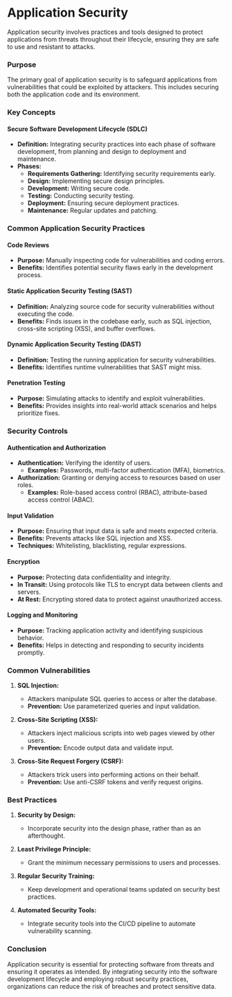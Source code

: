 # Application Security

Application security involves practices and tools designed to protect applications from threats throughout their lifecycle, ensuring they are safe to use and resistant to attacks.

### Purpose

The primary goal of application security is to safeguard applications from vulnerabilities that could be exploited by attackers. This includes securing both the application code and its environment.

### Key Concepts

#### Secure Software Development Lifecycle (SDLC)

- **Definition:** Integrating security practices into each phase of software development, from planning and design to deployment and maintenance.
- **Phases:**
    - **Requirements Gathering:** Identifying security requirements early.
    - **Design:** Implementing secure design principles.
    - **Development:** Writing secure code.
    - **Testing:** Conducting security testing.
    - **Deployment:** Ensuring secure deployment practices.
    - **Maintenance:** Regular updates and patching.

### Common Application Security Practices

#### Code Reviews

- **Purpose:** Manually inspecting code for vulnerabilities and coding errors.
- **Benefits:** Identifies potential security flaws early in the development process.

#### Static Application Security Testing (SAST)

- **Definition:** Analyzing source code for security vulnerabilities without executing the code.
- **Benefits:** Finds issues in the codebase early, such as SQL injection, cross-site scripting (XSS), and buffer overflows.

#### Dynamic Application Security Testing (DAST)

- **Definition:** Testing the running application for security vulnerabilities.
- **Benefits:** Identifies runtime vulnerabilities that SAST might miss.

#### Penetration Testing

- **Purpose:** Simulating attacks to identify and exploit vulnerabilities.
- **Benefits:** Provides insights into real-world attack scenarios and helps prioritize fixes.

### Security Controls

#### Authentication and Authorization

- **Authentication:** Verifying the identity of users.
    - **Examples:** Passwords, multi-factor authentication (MFA), biometrics.
- **Authorization:** Granting or denying access to resources based on user roles.
    - **Examples:** Role-based access control (RBAC), attribute-based access control (ABAC).

#### Input Validation

- **Purpose:** Ensuring that input data is safe and meets expected criteria.
- **Benefits:** Prevents attacks like SQL injection and XSS.
- **Techniques:** Whitelisting, blacklisting, regular expressions.

#### Encryption

- **Purpose:** Protecting data confidentiality and integrity.
- **In Transit:** Using protocols like TLS to encrypt data between clients and servers.
- **At Rest:** Encrypting stored data to protect against unauthorized access.

#### Logging and Monitoring

- **Purpose:** Tracking application activity and identifying suspicious behavior.
- **Benefits:** Helps in detecting and responding to security incidents promptly.

### Common Vulnerabilities

1. **SQL Injection:**
    
    - Attackers manipulate SQL queries to access or alter the database.
    - **Prevention:** Use parameterized queries and input validation.
2. **Cross-Site Scripting (XSS):**
    
    - Attackers inject malicious scripts into web pages viewed by other users.
    - **Prevention:** Encode output data and validate input.
3. **Cross-Site Request Forgery (CSRF):**
    
    - Attackers trick users into performing actions on their behalf.
    - **Prevention:** Use anti-CSRF tokens and verify request origins.

### Best Practices

1. **Security by Design:**
    
    - Incorporate security into the design phase, rather than as an afterthought.
2. **Least Privilege Principle:**
    
    - Grant the minimum necessary permissions to users and processes.
3. **Regular Security Training:**
    
    - Keep development and operational teams updated on security best practices.
4. **Automated Security Tools:**
    
    - Integrate security tools into the CI/CD pipeline to automate vulnerability scanning.

### Conclusion

Application security is essential for protecting software from threats and ensuring it operates as intended. By integrating security into the software development lifecycle and employing robust security practices, organizations can reduce the risk of breaches and protect sensitive data.
